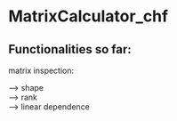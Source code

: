# MatrixCalculator_chf

## Functionalities so far:


matrix inspection:

--> shape\
--> rank\
--> linear dependence

